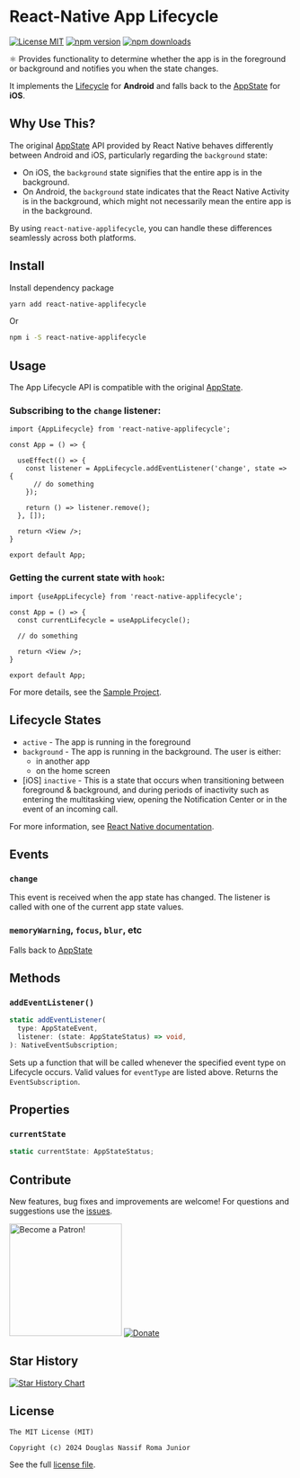 # React-Native App Lifecycle

[![License MIT](https://img.shields.io/badge/licence-MIT-blue.svg)](https://github.com/douglasjunior/react-native-applifecycle/blob/master/LICENSE)
[![npm version](https://img.shields.io/npm/v/react-native-applifecycle.svg)](https://www.npmjs.com/package/react-native-applifecycle)
[![npm downloads](https://img.shields.io/npm/dt/react-native-applifecycle.svg)](https://www.npmjs.com/package/react-native-applifecycle?activeTab=versions)

⚛ Provides functionality to determine whether the app is in the foreground or background and notifies you when the state changes.

It implements the [Lifecycle](https://developer.android.com/jetpack/androidx/releases/lifecycle) for **Android** and falls back to the [AppState](https://reactnative.dev/docs/appstate) for **iOS**.

## Why Use This?

The original [AppState](https://reactnative.dev/docs/appstate) API provided by React Native behaves differently between Android and iOS, particularly regarding the `background` state:

- On iOS, the `background` state signifies that the entire app is in the background.
- On Android, the `background` state indicates that the React Native Activity is in the background, which might not necessarily mean the entire app is in the background.

By using `react-native-applifecycle`, you can handle these differences seamlessly across both platforms.

## Install

Install dependency package
```bash
yarn add react-native-applifecycle
```
Or
```bash
npm i -S react-native-applifecycle
```

## Usage

The App Lifecycle API is compatible with the original [AppState](https://reactnative.dev/docs/appstate).

### Subscribing to the `change` listener:

```tsx
import {AppLifecycle} from 'react-native-applifecycle';

const App = () => {

  useEffect(() => {
    const listener = AppLifecycle.addEventListener('change', state => {
      // do something
    });

    return () => listener.remove();
  }, []);

  return <View />;
}

export default App;
```

### Getting the current state with `hook`:

```tsx
import {useAppLifecycle} from 'react-native-applifecycle';

const App = () => {
  const currentLifecycle = useAppLifecycle();

  // do something

  return <View />;
}

export default App;
```

For more details, see the [Sample Project](https://github.com/douglasjunior/react-native-applifecycle/blob/main/Sample/App.tsx).

## Lifecycle States

- `active` - The app is running in the foreground
- `background` - The app is running in the background. The user is either:
    - in another app
    - on the home screen
- [iOS] `inactive` - This is a state that occurs when transitioning between foreground & background, and during periods of inactivity such as entering the multitasking view, opening the Notification Center or in the event of an incoming call.

For more information, see [React Native documentation](https://reactnative.dev/docs/appstate#app-states).

## Events

### `change`
    
This event is received when the app state has changed. The listener is called with one of the current app state values.

### `memoryWarning`, `focus`, `blur`, etc

Falls back to [AppState](https://reactnative.dev/docs/appstate#events)

## Methods

### `addEventListener()`

```ts
static addEventListener(
  type: AppStateEvent,
  listener: (state: AppStateStatus) => void,
): NativeEventSubscription;
```

Sets up a function that will be called whenever the specified event type on Lifecycle occurs. Valid values for `eventType` are listed above. Returns the `EventSubscription`.

## Properties

### `currentState`

```ts
static currentState: AppStateStatus;
```

## Contribute

New features, bug fixes and improvements are welcome! For questions and suggestions use the [issues](https://github.com/douglasjunior/react-native-applifecycle/issues).

<a href="https://www.patreon.com/douglasjunior"><img src="http://i.imgur.com/xEO164Z.png" alt="Become a Patron!" width="200" /></a>
[![Donate](https://www.paypalobjects.com/en_US/i/btn/btn_donateCC_LG.gif)](https://paypal.me/douglasnassif)

## Star History

[![Star History Chart](https://api.star-history.com/svg?repos=douglasjunior/react-native-applifecycle&type=Date)](https://star-history.com/#douglasjunior/react-native-applifecycle)

## License

```
The MIT License (MIT)

Copyright (c) 2024 Douglas Nassif Roma Junior
```

See the full [license file](https://github.com/douglasjunior/react-native-applifecycle/blob/master/LICENSE).
